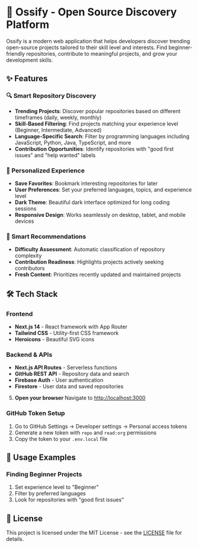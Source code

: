 # 🚀 Ossify - Open Source Discovery Platform

Ossify is a modern web application that helps developers discover trending open-source projects tailored to their skill level and interests. Find beginner-friendly repositories, contribute to meaningful projects, and grow your development skills.

## ✨ Features

### 🔍 Smart Repository Discovery
- **Trending Projects**: Discover popular repositories based on different timeframes (daily, weekly, monthly)
- **Skill-Based Filtering**: Find projects matching your experience level (Beginner, Intermediate, Advanced)
- **Language-Specific Search**: Filter by programming languages including JavaScript, Python, Java, TypeScript, and more
- **Contribution Opportunities**: Identify repositories with "good first issues" and "help wanted" labels

### 💾 Personalized Experience
- **Save Favorites**: Bookmark interesting repositories for later
- **User Preferences**: Set your preferred languages, topics, and experience level
- **Dark Theme**: Beautiful dark interface optimized for long coding sessions
- **Responsive Design**: Works seamlessly on desktop, tablet, and mobile devices

### 🎯 Smart Recommendations
- **Difficulty Assessment**: Automatic classification of repository complexity
- **Contribution Readiness**: Highlights projects actively seeking contributors
- **Fresh Content**: Prioritizes recently updated and maintained projects

## 🛠 Tech Stack

### Frontend
- **Next.js 14** - React framework with App Router
- **Tailwind CSS** - Utility-first CSS framework
- **Heroicons** - Beautiful SVG icons

### Backend & APIs
- **Next.js API Routes** - Serverless functions
- **GitHub REST API** - Repository data and search
- **Firebase Auth** - User authentication
- **Firestore** - User data and saved repositories

5. **Open your browser**
   Navigate to [http://localhost:3000](http://localhost:3000)

### GitHub Token Setup
1. Go to GitHub Settings → Developer settings → Personal access tokens
2. Generate a new token with `repo` and `read:org` permissions
3. Copy the token to your `.env.local` file


## 🎯 Usage Examples

### Finding Beginner Projects
1. Set experience level to "Beginner"
2. Filter by preferred languages
3. Look for repositories with "good first issues"


## 📝 License

This project is licensed under the MIT License - see the [LICENSE](LICENSE) file for details.
